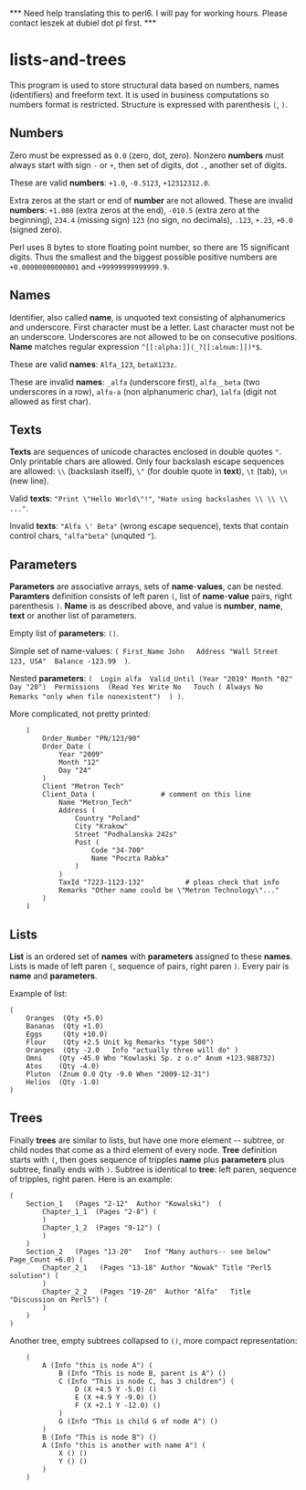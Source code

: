 *** Need help translating this to perl6. I will pay for working hours. Please contact leszek at dubiel dot pl first.  ***

# lists-and-trees

This program is used to store structural data based on numbers, names (identifiers) and freeform text. It is
used in business computations so numbers format is restricted. Structure is expressed with parenthesis `(`,
`)`. 


## Numbers

Zero must be expressed as `0.0` (zero, dot, zero). Nonzero __numbers__ must always start with sign `-` or `+`,
then set of digits, dot `.`, another set of digits. 

These are valid __numbers__: `+1.0`, `-0.5123`, `+12312312.0`. 

Extra zeros at the start or end of __number__ are not allowed. These are invalid __numbers__: `+1.000` (extra
zeros at the end), `-010.5` (extra zero at the beginning), `234.4` (missing sign) `123` (no sign, no
decimals), `.123`, `+.23`, `+0.0` (signed zero). 

Perl uses 8 bytes to store floating point number, so there are 15 significant digits. Thus the smallest and
the biggest possible positive numbers are `+0.00000000000001` and `+99999999999999.9`. 


## Names 

Identifier, also called __name__, is unquoted text consisting of alphanumerics and underscore. First character
must be a letter. Last character must not be an underscore. Underscores are not allowed to be on consecutive
positions. __Name__ matches regular expression `^[[:alpha:]](_?[[:alnum:]])*$`. 

These are valid __names__: `Alfa_123`, `betaX123z`. 

These are invalid __names__: `_alfa` (underscore first), `alfa__beta` (two underscores in a row), `alfa-a`
(non alphanumeric char), `1alfa` (digit not allowed as first char). 


## Texts 

__Texts__ are sequences of unicode charactes enclosed in double quotes `"`. Only printable chars are allowed.
Only four backslash escape sequences are allowed: `\\` (backslash itself), `\"` (for double quote in
__text__), `\t` (tab), `\n` (new line). 

Valid __texts__: `"Print \"Hello World\"!"`, `"Hate using backslashes \\ \\ \\ ..."`. 

Invalid __texts__: `"Alfa \' Beta"` (wrong escape sequence), texts that contain control chars, `"alfa"beta"`
(unquted `"`). 


## Parameters

__Parameters__ are associative arrays, sets of __name__-__values__, can be nested. __Paramters__ definition
consists of left paren `(`, list of __name__-__value__ pairs, right parenthesis `)`. __Name__ is as described
above, and value is __number__, __name__, __text__ or another list of parameters. 

Empty list of __parameters__: `()`. 

Simple set of name-values:   `( First_Name John   Address "Wall Street 123, USA"  Balance -123.99  )`. 

Nested __parameters__:   `(  Login alfa  Valid_Until (Year "2019" Month "02" Day "20")  Permissions  (Read Yes
Write No   Touch ( Always No   Remarks "only when file nonexistent")  ) )`. 

More complicated, not pretty printed: 

```
	(
		Order_Number "PN/123/90"
		Order_Date (
			Year "2009"
			Month "12"
			Day "24"
		)
		Client "Metron Tech"
		Client_Data (                # comment on this line 
			Name "Metron_Tech"
			Address (
				Country "Poland"
				City "Krakow"
				Street "Podhalanska 242s"
				Post (
					Code "34-700"
					Name "Poczta Rabka"
				)
			)
			TaxId "7223-1123-132"          # pleas check that info 
			Remarks "Other name could be \"Metron Technology\"..."
		)
	)
```

## Lists 

__List__ is an ordered set of __names__ with __parameters__ assigned to these __names__. Lists is made of left paren `(`,
sequence of pairs, right paren `)`. Every pair is __name__ and __parameters__. 

Example of list: 

```
(
	Oranges  (Qty +5.0) 
	Bananas  (Qty +1.0) 
	Eggs     (Qty +10.0)
	Flour    (Qty +2.5 Unit kg Remarks "type 500") 
	Oranges  (Qty -2.0   Info "actually three will do" )
	Omni	(Qty -45.0 Who "Kowlaski Sp. z o.o" Anum +123.988732)
	Atos	(Qty -4.0)
	Pluton	(Znum 0.0 Qty -9.0 When "2009-12-31")
	Helios	(Qty -1.0)
)
```
   
## Trees

Finally __trees__ are similar to lists, but have one more element -- subtree, or child nodes that come as a
third element of every node. __Tree__ definition starts with `(`, then goes sequence of tripples __name__ plus
__parameters__ plus subtree, finally ends with `)`. Subtree is identical to __tree__: left paren, sequence of
tripples, right paren. Here is an example: 

```
(
	Section_1   (Pages "2-12"  Author "Kowalski")  (
		Chapter_1_1  (Pages "2-8") (
		)
		Chapter_1_2  (Pages "9-12") ( 
		)
	)
	Section_2   (Pages "13-20"   Inof "Many authors-- see below"  Page_Count +6.0) (
		Chapter_2_1   (Pages "13-18" Author "Nowak" Title "Perl5 solution") (
		)
		Chapter_2_2   (Pages "19-20"  Author "Alfa"   Title "Discussion on Perl5") (
		)
	)
)
```

Another tree, empty subtrees collapsed to `()`, more compact representation:

```
	(
 		A (Info "this is node A") (
 			B (Info "This is node B, parent is A") ()
 			C (Info "This is node C, has 3 children") (
 				D (X +4.5 Y -5.0) ()
 				E (X +4.9 Y -9.0) ()
 				F (X +2.1 Y -12.0) ()
 			)
 			G (Info "This is child G of node A") ()
 		)
 		B (Info "This is node B") ()
 		A (Info "this is another with name A") (
 			X () ()
 			Y () ()
 		)	
 	)
```



